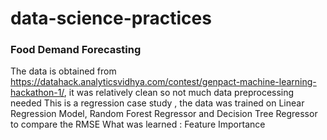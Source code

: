 # data-science-practices

### Food Demand Forecasting
The data is obtained from https://datahack.analyticsvidhya.com/contest/genpact-machine-learning-hackathon-1/, 
it was relatively clean so not much data preprocessing needed
This is a regression case study , the data was trained on Linear Regression Model, Random Forest Regressor and Decision Tree Regressor to compare the RMSE 
What was learned : Feature Importance
